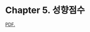 # Chapter 5. 성향점수

<a href="https://github.com/CausalInferenceLab/Smart_Causal_Inference/blob/main/book/docs/Chapter5.pdf" target="_blank">PDF.</a>
